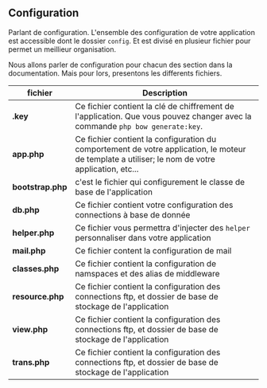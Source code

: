 ## Configuration

Parlant de configuration. L'ensemble des configuration de votre application est accessible dont le dossier `config`.
Et est divisé en plusieur fichier pour permet un meillieur organisation.

Nous allons parler de configuration pour chacun des section dans la documentation. 
Mais pour lors, presentons les differents fichiers.

| fichier | Description |
|---------|-------------|
| __.key__ | Ce fichier contient la clé de chiffrement de l'application. Que vous pouvez changer avec la commande `php bow generate:key`. |
| __app.php__ | Ce fichier contient la configuration du comportement de votre application, le moteur de template a utiliser; le nom de votre application, etc... |
| __bootstrap.php__ | c'est le fichier qui configurement le classe de base de l'application |
| __db.php__ | Ce fichier contient votre configuration des connections à base de donnée |
| __helper.php__ | Ce fichier vous permettra d'injecter des `helper` personnaliser dans votre application |
| __mail.php__ | Ce fichier content la configuration de mail |
| __classes.php__ | Ce fichier contient la configuration de namspaces et des alias de middleware |
| __resource.php__ | Ce fichier contient la configuration des connections ftp, et dossier de base de stockage de l'application |
| __view.php__ | Ce fichier contient la configuration des connections ftp, et dossier de base de stockage de l'application |
| __trans.php__ | Ce fichier contient la configuration des connections ftp, et dossier de base de stockage de l'application |